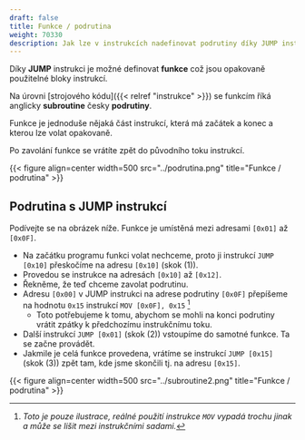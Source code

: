 ```yaml
---
draft: false
title: Funkce / podrutina
weight: 70330
description: Jak lze v instrukcích nadefinovat podrutiny díky JUMP instrukci
---
```


Díky **JUMP** instrukci je možné definovat **funkce** což jsou opakovaně použitelné bloky instrukcí. 

Na úrovni [strojového kódu]({{< relref "instrukce" >}}) se funkcím říká anglicky **subroutine** česky **podrutiny**.

Funkce je jednoduše nějaká část instrukcí, která má začátek a konec a kterou lze volat opakovaně. 

Po zavolání funkce se vrátíte zpět do původního toku instrukcí.

{{< figure align=center width=500 src="../podrutina.png" title="Funkce / podrutina" >}}

## Podrutina s JUMP instrukcí

Podívejte se na obrázek níže. Funkce je umístěná mezi adresami `[0x01]` až `[0x0F]`.

- Na začátku programu funkci volat nechceme, proto ji instrukcí `JUMP [0x10]` přeskočíme na adresu `[0x10]` (skok (1)).
- Provedou se instrukce na adresách `[0x10]` až `[0x12]`.
- Řekněme, že teď chceme zavolat podrutinu.
- Adresu `[0x00]` v JUMP instrukci na adrese podrutiny `[0x0F]` přepíšeme na hodnotu `0x15` instrukcí `MOV [0x0F], 0x15` [^m]
  - Toto potřebujeme k tomu, abychom se mohli na konci podrutiny vrátit zpátky k předchozímu instrukčnímu toku.
- Další instrukcí `JUMP [0x01]` (skok (2)) vstoupíme do samotné funkce. Ta se začne provádět.
- Jakmile je celá funkce provedena, vrátíme se instrukcí `JUMP [0x15]` (skok (3)) zpět tam, kde jsme skončili tj. na adresu `[0x15]`.

{{< figure align=center width=500 src="../subroutine2.png" title="Funkce / podrutina" >}}

[^m]: *Toto je pouze ilustrace, reálné použití instrukce `MOV` vypadá trochu jinak a může se lišit mezi instrukčními sadami.*